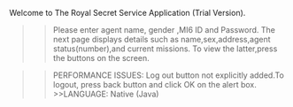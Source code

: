 

Welcome to The Royal Secret Service Application (Trial Version). 
>>Please enter agent name, gender ,MI6 ID and Password. The next page displays details such as name,sex,address,agent status(number),and current missions. 
>>To view the latter,press the buttons on the screen.

>>PERFORMANCE ISSUES: Log out button not explicitly added.To logout, press back button and click OK on the alert box. >>LANGUAGE: Native (Java)
